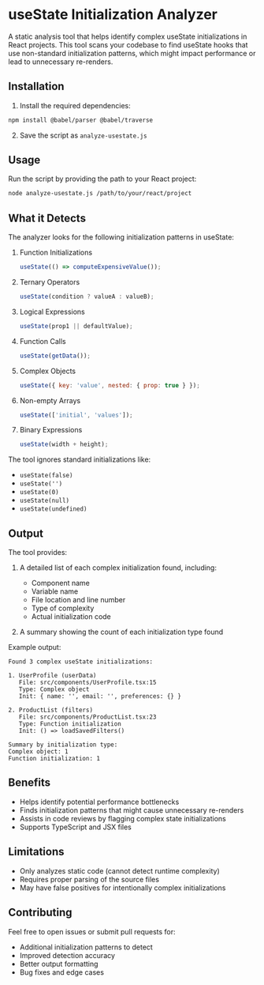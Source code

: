 # useState Initialization Analyzer

A static analysis tool that helps identify complex useState initializations in React projects. This tool scans your codebase to find useState hooks that use non-standard initialization patterns, which might impact performance or lead to unnecessary re-renders.

## Installation

1. Install the required dependencies:

```bash
npm install @babel/parser @babel/traverse
```

2. Save the script as `analyze-usestate.js`

## Usage

Run the script by providing the path to your React project:

```bash
node analyze-usestate.js /path/to/your/react/project
```

## What it Detects

The analyzer looks for the following initialization patterns in useState:

1. Function Initializations

   ```javascript
   useState(() => computeExpensiveValue());
   ```

2. Ternary Operators

   ```javascript
   useState(condition ? valueA : valueB);
   ```

3. Logical Expressions

   ```javascript
   useState(prop1 || defaultValue);
   ```

4. Function Calls

   ```javascript
   useState(getData());
   ```

5. Complex Objects

   ```javascript
   useState({ key: 'value', nested: { prop: true } });
   ```

6. Non-empty Arrays

   ```javascript
   useState(['initial', 'values']);
   ```

7. Binary Expressions
   ```javascript
   useState(width + height);
   ```

The tool ignores standard initializations like:

- `useState(false)`
- `useState('')`
- `useState(0)`
- `useState(null)`
- `useState(undefined)`

## Output

The tool provides:

1. A detailed list of each complex initialization found, including:

   - Component name
   - Variable name
   - File location and line number
   - Type of complexity
   - Actual initialization code

2. A summary showing the count of each initialization type found

Example output:

```
Found 3 complex useState initializations:

1. UserProfile (userData)
   File: src/components/UserProfile.tsx:15
   Type: Complex object
   Init: { name: '', email: '', preferences: {} }

2. ProductList (filters)
   File: src/components/ProductList.tsx:23
   Type: Function initialization
   Init: () => loadSavedFilters()

Summary by initialization type:
Complex object: 1
Function initialization: 1
```

## Benefits

- Helps identify potential performance bottlenecks
- Finds initialization patterns that might cause unnecessary re-renders
- Assists in code reviews by flagging complex state initializations
- Supports TypeScript and JSX files

## Limitations

- Only analyzes static code (cannot detect runtime complexity)
- Requires proper parsing of the source files
- May have false positives for intentionally complex initializations

## Contributing

Feel free to open issues or submit pull requests for:

- Additional initialization patterns to detect
- Improved detection accuracy
- Better output formatting
- Bug fixes and edge cases
